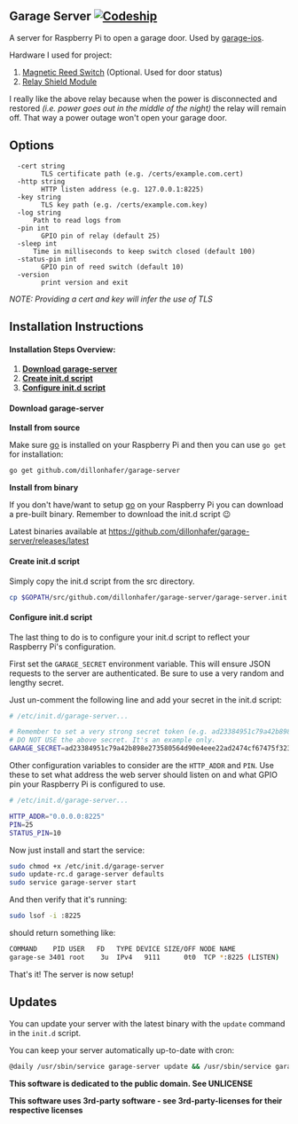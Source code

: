 Garage Server [![Codeship](https://img.shields.io/codeship/00c1fa10-b5c6-0133-b267-7a55e39a3182/master.svg?style=flat-square)](https://codeship.com/projects/153511)
------

A server for Raspberry Pi to open a garage door. Used by [garage-ios](https://github.com/dillonhafer/garage-ios).

Hardware I used for project:

1. [Magnetic Reed Switch](http://amzn.to/1XuUrV9) (Optional. Used for door status)
2. [Relay Shield Module](http://amzn.to/1NRZf1R)

I really like the above relay because when the power is disconnected and restored *(i.e. power goes out in the middle of the night)* the relay will remain off. That way a power outage won't open your garage door.

## Options

```
  -cert string
    	TLS certificate path (e.g. /certs/example.com.cert)
  -http string
    	HTTP listen address (e.g. 127.0.0.1:8225)
  -key string
    	TLS key path (e.g. /certs/example.com.key)
  -log string
      Path to read logs from
  -pin int
    	GPIO pin of relay (default 25)
  -sleep int
      Time in milliseconds to keep switch closed (default 100)
  -status-pin int
    	GPIO pin of reed switch (default 10)
  -version
    	print version and exit
```

*NOTE: Providing a cert and key will infer the use of TLS*

## Installation Instructions

#### Installation Steps Overview:

1. **[Download garage-server](#download-garage-server)**
2. **[Create init.d script](#create-initd-script)**
3. **[Configure init.d script](#configure-initd-script)**

#### Download garage-server

**Install from source**

Make sure [go](https://golang.org/) is installed on your Raspberry Pi and then you can use `go get` for installation:

```bash
go get github.com/dillonhafer/garage-server
```

**Install from binary**

If you don't have/want to setup [go](https://golang.org/) on your Raspberry Pi you can download a pre-built binary. Remember to download the init.d script 😉

Latest binaries available at https://github.com/dillonhafer/garage-server/releases/latest

#### Create init.d script

Simply copy the init.d script from the src directory.

```bash
cp $GOPATH/src/github.com/dillonhafer/garage-server/garage-server.init /etc/init.d/garage-server
```

#### Configure init.d script

The last thing to do is to configure your init.d script to reflect your Raspberry Pi's configuration.

First set the `GARAGE_SECRET` environment variable. This will ensure JSON requests to the server are authenticated. Be sure to use a very random and lengthy secret.

Just un-comment the following line and add your secret in the init.d script:

```bash
# /etc/init.d/garage-server...

# Remember to set a very strong secret token (e.g. ad23384951c79a42b898e273580564d90e4eee22ad2474cf67475f323817a9ed7640a)
# DO NOT USE the above secret. It's an example only.
GARAGE_SECRET=ad23384951c79a42b898e273580564d90e4eee22ad2474cf67475f323817a9ed7640a
```

Other configuration variables to consider are the `HTTP_ADDR` and `PIN`. Use these
to set what address the web server should listen on and what GPIO pin your Raspberry
Pi is configured to use.

```bash
# /etc/init.d/garage-server...

HTTP_ADDR="0.0.0.0:8225"
PIN=25
STATUS_PIN=10
```

Now just install and start the service:

```bash
sudo chmod +x /etc/init.d/garage-server
sudo update-rc.d garage-server defaults
sudo service garage-server start
```

And then verify that it's running:

```bash
sudo lsof -i :8225
```

should return something like:

```bash
COMMAND    PID USER   FD   TYPE DEVICE SIZE/OFF NODE NAME
garage-se 3401 root    3u  IPv4   9111      0t0  TCP *:8225 (LISTEN)
```

That's it! The server is now setup!

## Updates

You can update your server with the latest binary with the `update` command in the `init.d` script.

You can keep your server automatically up-to-date with cron:

```bash
@daily /usr/sbin/service garage-server update && /usr/sbin/service garage-server restart
```

**This software is dedicated to the public domain. See UNLICENSE**

**This software uses 3rd-party software - see 3rd-party-licenses for their respective licenses**
